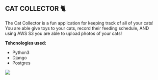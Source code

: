 ## **CAT COLLECTOR 🐈**

The Cat Collector is a fun application for keeping track of all of your cats! You are able give toys to your cats, record their feeding schedule, AND using AWS S3 you are able to upload photos of your cats!

**Tehcnologies used:**

- Python3
- Django
- Postgres

<img src="https://i.imgur.com/7hpQqOU.png">

